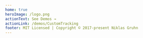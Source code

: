 ```yaml
---
home: true
heroImage: /logo.png
actionText: See Demos →
actionLink: /demos/CustomTracking
footer: MIT Licensed | Copyright © 2017-present Niklas Gruhn
---
```

